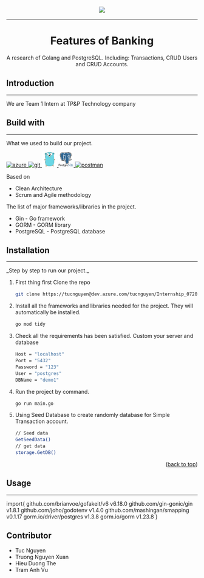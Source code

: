 <!-- PROJECT LOGO -->
<br />
<div id="header" align="center">
  <img src="https://media3.giphy.com/media/k0ijJhqrUP4T2EvmJ1/giphy.gif?cid=790b7611e84211e835bf53fbbaf6faab8b0562325a2db0f2&rid=giphy.gif&ct=g" width="200"/>
</div>
<div align="center">
  <!-- <a href="https://www.tpptechnology.com/">
    <img src="internBE.com/pkg/logo.png" alt="Logo" width="80" height="80">
  </a> -->
  <hr>
  <h1 align="center">Features of Banking</h1>

  <p align="center">
    A research of Golang and PostgreSQL. 
    Including: Transactions, CRUD Users and CRUD Accounts.
    <br />
  </p>
   <a name="readme-top"></a>

</div>

## Introduction

<hr>
We are Team 1 Intern at TP&P Technology company

## Build with

<hr>
What we used to build our project.

<p align="left"><a href="https://azure.microsoft.com/en-in/" target="_blank" rel="noreferrer"> <img src="https://www.vectorlogo.zone/logos/microsoft_azure/microsoft_azure-icon.svg" alt="azure" width="40" height="40"/> </a> <a href="https://git-scm.com/" target="_blank" rel="noreferrer"> <img src="https://www.vectorlogo.zone/logos/git-scm/git-scm-icon.svg" alt="git" width="40" height="40"/> </a> <a href="https://golang.org" target="_blank" rel="noreferrer"> <img src="https://raw.githubusercontent.com/devicons/devicon/master/icons/go/go-original.svg" alt="go" width="40" height="40"/> </a> <a href="https://www.postgresql.org" target="_blank" rel="noreferrer"> <img src="https://raw.githubusercontent.com/devicons/devicon/master/icons/postgresql/postgresql-original-wordmark.svg" alt="postgresql" width="40" height="40"/> </a> <a href="https://postman.com" target="_blank" rel="noreferrer"> <img src="https://www.vectorlogo.zone/logos/getpostman/getpostman-icon.svg" alt="postman" width="40" height="40"/> </a>

Based on

- Clean Architecture
- Scrum and Agile methodology

The list of major frameworks/libraries in the project.

- Gin - Go framework
- GORM - GORM library
- PostgreSQL - PostgreSQL database

## Installation

<hr>
_Step by step to run our project._

1.  First thing first Clone the repo
    ```sh
    git clone https://tucnguyen@dev.azure.com/tucnguyen/Internship_072022/_git/Internship_072022
    ```
2.  Install all the frameworks and libraries needed for the project. They will automatically be installed.
    ```sh
    go mod tidy
    ```
3.  Check all the requirements has been satisfied. Custom your server and database

    ```sh
    Host = "localhost"
    Port = "5432"
    Password = "123"
    User = "postgres"
    DBName = "demo1"
    ```

4.  Run the project by command.

    ```sh
    go run main.go
    ```

5.  Using Seed Database to create randomly database for Simple Transaction account.

    ```sh
    // Seed data
    GetSeedData()
    // get data
    storage.GetDB()
    ```

    <p align="right">(<a href="#readme-top">back to top</a>)</p>

## Usage

<hr>
        import{
         github.com/brianvoe/gofakeit/v6 v6.18.0
         github.com/gin-gonic/gin v1.8.1
         github.com/joho/godotenv v1.4.0
         github.com/mashingan/smapping v0.1.17
         gorm.io/driver/postgres v1.3.8
         gorm.io/gorm v1.23.8
        }

## Contributor

- Tuc Nguyen
- Truong Nguyen Xuan
- Hieu Duong The
- Tram Anh Vu
